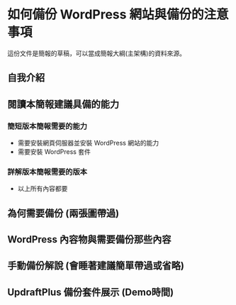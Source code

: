 # 如何備份 WordPress 網站與備份的注意事項

這份文件是簡報的草稿，可以當成簡報大綱(主架構)的資料來源。

## 自我介紹

## 閱讀本簡報建議具備的能力

### 簡短版本簡報需要的能力
* 需要安裝網頁伺服器並安裝 WordPress 網站的能力
* 需要安裝 WordPress 套件

### 詳解版本簡報需要的版本
* 以上所有內容都要

## 為何需要備份 (兩張圖帶過)

## WordPress 內容物與需要備份那些內容

## 手動備份解說 (會睡著建議簡單帶過或省略)

## UpdraftPlus 備份套件展示 (Demo時間)
